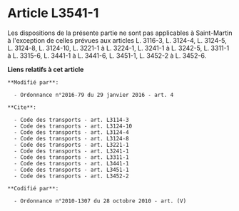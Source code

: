 # Article L3541-1

Les dispositions de la présente partie ne sont pas applicables à Saint-Martin à l'exception de celles prévues aux articles L.
3116-3, L. 3124-4, L. 3124-5, L. 3124-8, L. 3124-10, 
L. 3221-1 à L. 3224-1, L. 3241-1 à L. 3242-5, L. 3311-1 à L. 3315-6, L. 3441-1 à L. 3441-6, L. 3451-1, L. 3452-2 à L. 3452-6.

**Liens relatifs à cet article**

	**Modifié par**:

	  - Ordonnance n°2016-79 du 29 janvier 2016 - art. 4

	**Cite**:

	  - Code des transports - art. L3114-3
	  - Code des transports - art. L3124-10
	  - Code des transports - art. L3124-4
	  - Code des transports - art. L3124-8
	  - Code des transports - art. L3221-1
	  - Code des transports - art. L3241-1
	  - Code des transports - art. L3311-1
	  - Code des transports - art. L3441-1
	  - Code des transports - art. L3451-1
	  - Code des transports - art. L3452-2

	**Codifié par**:

	  - Ordonnance n°2010-1307 du 28 octobre 2010 - art. (V)

